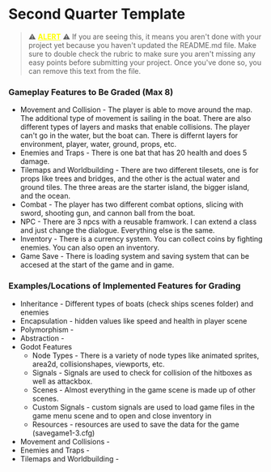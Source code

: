# Second Quarter Template

> ⚠️ <ins style="color:yellow;">**ALERT**</ins> ⚠️ If you are seeing this, it means you aren't done with your project yet because you haven't updated the README.md file. Make sure to double check the rubric to make sure you aren't missing any easy points before submitting your project. Once you've done so, you can remove this text from the file.

### Gameplay Features to Be Graded (Max 8)
* Movement and Collision - The player is able to move around the map. The additional type of movement is sailing in the boat. There are also different types of layers and masks that enable collisions. The player can't go in the water, but the boat can. There is differnt layers for environment, player, water, ground, props, etc.
* Enemies and Traps - There is one bat that has 20 health and does 5 damage.
* Tilemaps and Worldbuilding - There are two different tilesets, one is for props like trees and bridges, and the other is the actual water and ground tiles. The three areas are the starter island, the bigger island, and the ocean.
* Combat - The player has two different combat options, slicing with sword, shooting gun, and cannon ball from the boat.
* NPC - There are 3 npcs with a reusable framwork. I can extend a class and just change the dialogue. Everything else is the same.
* Inventory - There is a currency system. You can collect coins by fighting enemies. You can also open an inventory.
* Game Save - There is loading system and saving system that can be accesed at the start of the game and in game.

### Examples/Locations of Implemented Features for Grading
* Inheritance - Different types of boats (check ships scenes folder) and enemies
* Encapsulation - hidden values like speed and health in player scene
* Polymorphism - 
* Abstraction - 
* Godot Features
	* Node Types - There is a variety of node types like animated sprites, area2d, collisionshapes, viewports, etc.
	* Signals - Signals are used to check for collision of the hitboxes as well as attackbox. 
	* Scenes - Almost everything in the game scene is made up of other scenes.
	* Custom Signals - custom signals are used to load game files in the game menu scene and to open and close inventory in 
	* Resources - resources are used to save the data for the game (savegame1-3.cfg)
* Movement and Collisions - 
* Enemies and Traps - 
* Tilemaps and Worldbuilding - 
